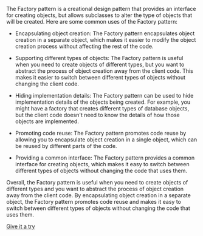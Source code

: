 The Factory pattern is a creational design pattern that provides an interface for creating objects, but allows subclasses to alter the type of objects that will be created. Here are some common uses of the Factory pattern:

- Encapsulating object creation: The Factory pattern encapsulates object creation in a separate object, which makes it easier to modify the object creation process without affecting the rest of the code.


- Supporting different types of objects: The Factory pattern is useful when you need to create objects of different types, but you want to abstract the process of object creation away from the client code. This makes it easier to switch between different types of objects without changing the client code.


- Hiding implementation details: The Factory pattern can be used to hide implementation details of the objects being created. For example, you might have a factory that creates different types of database objects, but the client code doesn't need to know the details of how those objects are implemented.


- Promoting code reuse: The Factory pattern promotes code reuse by allowing you to encapsulate object creation in a single object, which can be reused by different parts of the code.


- Providing a common interface: The Factory pattern provides a common interface for creating objects, which makes it easy to switch between different types of objects without changing the code that uses them.


Overall, the Factory pattern is useful when you need to create objects of different types and you want to abstract the process of object creation away from the client code. By encapsulating object creation in a separate object, the Factory pattern promotes code reuse and makes it easy to switch between different types of objects without changing the code that uses them.

[Give it a try](./../../../../../../../test/java/io/barblin/patterns/creational/factory/FactoryTest.java)